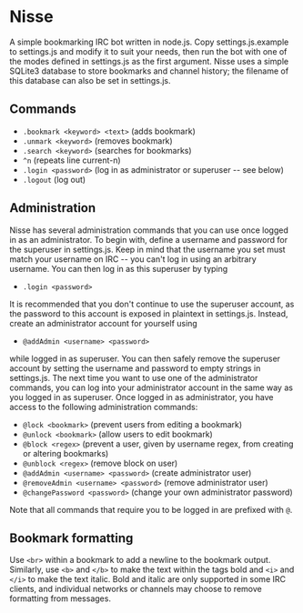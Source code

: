 # Nisse

A simple bookmarking IRC bot written in node.js. Copy settings.js.example to settings.js and modify it to suit your needs, then run the bot with one of the modes defined in settings.js as the first argument. Nisse uses a simple SQLite3 database to store bookmarks and channel history; the filename of this database can also be set in settings.js.

## Commands

* ```.bookmark <keyword> <text>``` (adds bookmark)
* ```.unmark <keyword>``` (removes bookmark)
* ```.search <keyword>``` (searches for bookmarks)
* ```^n``` (repeats line current-n)
* ```.login <password>``` (log in as administrator or superuser -- see below)
* ```.logout``` (log out)

## Administration

Nisse has several administration commands that you can use once logged in as an administrator. To begin with, define a username and password for the superuser in settings.js. Keep in mind that the username you set must match your username on IRC -- you can't log in using an arbitrary username. You can then log in as this superuser by typing

* ```.login <password>```

It is recommended that you don't continue to use the superuser account, as the password to this account is exposed in plaintext in settings.js. Instead, create an administrator account for yourself using

* ```@addAdmin <username> <password>```

while logged in as superuser. You can then safely remove the superuser account by setting the username and password to empty strings in settings.js. The next time you want to use one of the administrator commands, you can log into your administrator account in the same way as you logged in as superuser. Once logged in as administrator, you have access to the following administration commands:

* ```@lock <bookmark>``` (prevent users from editing a bookmark)
* ```@unlock <bookmark>``` (allow users to edit bookmark)
* ```@block <regex>``` (prevent a user, given by username regex, from creating or altering bookmarks)
* ```@unblock <regex>``` (remove block on user)
* ```@addAdmin <username> <password>``` (create administrator user)
* ```@removeAdmin <username> <password>``` (remove administrator user)
* ```@changePassword <password>``` (change your own administrator password)

Note that all commands that require you to be logged in are prefixed with ```@```.

## Bookmark formatting

Use ```<br>``` within a bookmark to add a newline to the bookmark output. Similarly, use ```<b>``` and ```</b>``` to make the text within the tags bold and ```<i>``` and ```</i>``` to make the text italic. Bold and italic are only supported in some IRC clients, and individual networks or channels may choose to remove formatting from messages.
